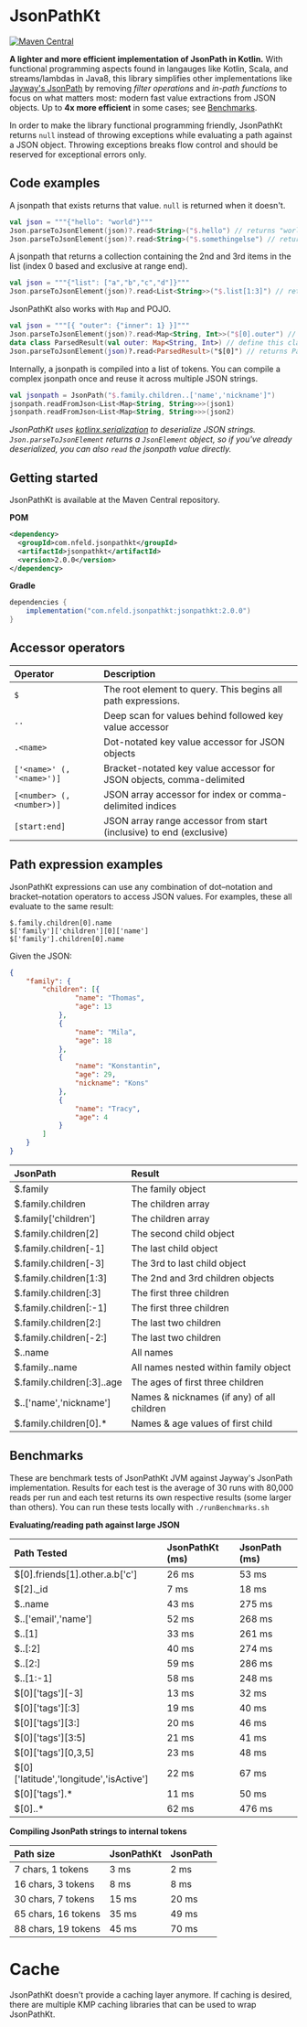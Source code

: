 # JsonPathKt
[![Maven Central](https://maven-badges.herokuapp.com/maven-central/com.eygraber/jsonpathkt/badge.svg)](https://maven-badges.herokuapp.com/maven-central/com.eygraber/jsonpathkt)

**A lighter and more efficient implementation of JsonPath in Kotlin.**
With functional programming aspects found in langauges like Kotlin, Scala, and streams/lambdas in Java8, this
library simplifies other implementations like [Jayway's JsonPath](https://github.com/json-path/JsonPath) by removing 
*filter operations* and *in-path functions* to focus on what matters most: modern fast value extractions from JSON objects. 
Up to **4x more efficient** in some cases; see [Benchmarks](#benchmarks).

In order to make the library functional programming friendly, JsonPathKt returns `null` instead of throwing exceptions 
while evaluating a path against a JSON object. Throwing exceptions breaks flow control and should be reserved for exceptional 
errors only.

## Code examples
A jsonpath that exists returns that value. `null` is returned when it doesn't.
```kotlin
val json = """{"hello": "world"}"""
Json.parseToJsonElement(json)?.read<String>("$.hello") // returns "world"
Json.parseToJsonElement(json)?.read<String>("$.somethingelse") // returns null since "somethingelse" key not found
```

A jsonpath that returns a collection containing the 2nd and 3rd items in the list (index 0 based and exclusive at range end).
```kotlin
val json = """{"list": ["a","b","c","d"]}"""
Json.parseToJsonElement(json)?.read<List<String>>("$.list[1:3]") // returns listOf("b", "c")
```

JsonPathKt also works with `Map` and POJO.
```kotlin
val json = """[{ "outer": {"inner": 1} }]"""
Json.parseToJsonElement(json)?.read<Map<String, Int>>("$[0].outer") // returns mapOf("inner" to 1)
data class ParsedResult(val outer: Map<String, Int>) // define this class in file scope, not in function scope which will anonymize it 
Json.parseToJsonElement(json)?.read<ParsedResult>("$[0]") // returns ParsedResult instance
```

Internally, a jsonpath is compiled into a list of tokens. You can compile a complex jsonpath once and reuse it across multiple JSON strings.
```kotlin
val jsonpath = JsonPath("$.family.children..['name','nickname']")
jsonpath.readFromJson<List<Map<String, String>>>(json1)
jsonpath.readFromJson<List<Map<String, String>>>(json2)
```

*JsonPathKt uses [kotlinx.serialization](https://github.com/Kotlin/kotlinx.serialization) to deserialize JSON strings. `Json.parseToJsonElement` returns a 
`JsonElement` object, so if you've already deserialized, you can also `read` the jsonpath value directly.*


## Getting started
JsonPathKt is available at the Maven Central repository.

**POM**
```xml
<dependency>
  <groupId>com.nfeld.jsonpathkt</groupId>
  <artifactId>jsonpathkt</artifactId>
  <version>2.0.0</version>
</dependency>
```

**Gradle**
```gradle
dependencies {
    implementation("com.nfeld.jsonpathkt:jsonpathkt:2.0.0")
}
```

## Accessor operators

| Operator                  | Description                                                          |
|:--------------------------|:---------------------------------------------------------------------|
| `$`                       | The root element to query. This begins all path expressions.         |
| `..`                      | Deep scan for values behind followed key value accessor              |
| `.<name>`                 | Dot-notated key value accessor for JSON objects                      |
| `['<name>' (, '<name>')]` | Bracket-notated key value accessor for JSON objects, comma-delimited |
| `[<number> (, <number>)]` | JSON array accessor for index or comma-delimited indices             |
| `[start:end]`             | JSON array range accessor from start (inclusive) to end (exclusive)  |

## Path expression examples
JsonPathKt expressions can use any combination of dot–notation and bracket–notation operators to access JSON values. For examples, these all evaluate to the same result:
```text
$.family.children[0].name
$['family']['children'][0]['name']
$['family'].children[0].name
```

Given the JSON:
```json
{
    "family": {
        "children": [{
                "name": "Thomas",
                "age": 13
            },
            {
                "name": "Mila",
                "age": 18
            },
            {
                "name": "Konstantin",
                "age": 29,
                "nickname": "Kons"
            },
            {
                "name": "Tracy",
                "age": 4
            }
        ]
    }
}
```

| JsonPath                   | Result                                     |
|:---------------------------|:-------------------------------------------|
| $.family                   | The family object                          |
| $.family.children          | The children array                         |
| $.family['children']       | The children array                         |
| $.family.children[2]       | The second child object                    |
| $.family.children[-1]      | The last child object                      |
| $.family.children[-3]      | The 3rd to last child object               |
| $.family.children[1:3]     | The 2nd and 3rd children objects           |
| $.family.children[:3]      | The first three children                   |
| $.family.children[:-1]     | The first three children                   |
| $.family.children[2:]      | The last two children                      |
| $.family.children[-2:]     | The last two children                      |
| $..name                    | All names                                  |
| $.family..name             | All names nested within family object      |
| $.family.children[:3]..age | The ages of first three children           |
| $..['name','nickname']     | Names & nicknames (if any) of all children |
| $.family.children[0].*     | Names & age values of first child          |

## Benchmarks
These are benchmark tests of JsonPathKt JVM against Jayway's JsonPath implementation. Results for each test is the average of 
30 runs with 80,000 reads per run and each test returns its own respective results (some larger than others).
You can run these tests locally with `./runBenchmarks.sh`

**Evaluating/reading path against large JSON**

| Path Tested                             | JsonPathKt (ms) | JsonPath (ms) |
|:----------------------------------------|:----------------|:--------------|
| $[0].friends[1].other.a.b['c']          | 26 ms           | 53 ms         |
| $[2]._id                                | 7 ms            | 18 ms         |
| $..name                                 | 43 ms           | 275 ms        |
| $..['email','name']                     | 52 ms           | 268 ms        |
| $..[1]                                  | 33 ms           | 261 ms        |
| $..[:2]                                 | 40 ms           | 274 ms        |
| $..[2:]                                 | 59 ms           | 286 ms        |
| $..[1:-1]                               | 58 ms           | 248 ms        |
| $[0]['tags'][-3]                        | 13 ms           | 32 ms         |
| $[0]['tags'][:3]                        | 19 ms           | 40 ms         |
| $[0]['tags'][3:]                        | 20 ms           | 46 ms         |
| $[0]['tags'][3:5]                       | 21 ms           | 41 ms         |
| $[0]['tags'][0,3,5]                     | 23 ms           | 48 ms         |
| $[0]['latitude','longitude','isActive'] | 22 ms           | 67 ms         |
| $[0]['tags'].*                          | 11 ms           | 50 ms         |
| $[0]..*                                 | 62 ms           | 476 ms        |



**Compiling JsonPath strings to internal tokens**

| Path size           | JsonPathKt | JsonPath |
|:--------------------|:-----------|:---------|
| 7 chars, 1 tokens   | 3 ms       | 2 ms     |
| 16 chars, 3 tokens  | 8 ms       | 8 ms     |
| 30 chars, 7 tokens  | 15 ms      | 20 ms    |
| 65 chars, 16 tokens | 35 ms      | 49 ms    |
| 88 chars, 19 tokens | 45 ms      | 70 ms    |


# Cache
JsonPathKt doesn't provide a caching layer anymore. If caching is desired, there are multiple
KMP caching libraries that can be used to wrap JsonPathKt.

